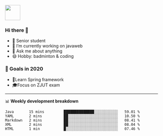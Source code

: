 <img src="https://github.com/egoist/egoist/raw/master/balloon.gif" width="50">

### Hi there 🐏

- 🌱 Senior student
- 🔭 I’m currently working on javaweb
- 💬 Ask me about anything
- 😄 Hobby: badminton & coding

### 🚀 Goals in 2020
+ 🍃Learn Spring framework
+ 🎓Focus on ZJUT exam
-------

📊 **Weekly development breakdown**
<!--START_SECTION:waka-->
```text
Java       15 mins         ██████████████░░░░░░░░░░░   59.01 % 
YAML       2 mins          ██░░░░░░░░░░░░░░░░░░░░░░░   10.50 % 
Markdown   2 mins          ██░░░░░░░░░░░░░░░░░░░░░░░   08.41 % 
XML        2 mins          ██░░░░░░░░░░░░░░░░░░░░░░░   08.04 % 
HTML       1 min           █░░░░░░░░░░░░░░░░░░░░░░░░   07.46 %
```
<!--END_SECTION:waka-->
